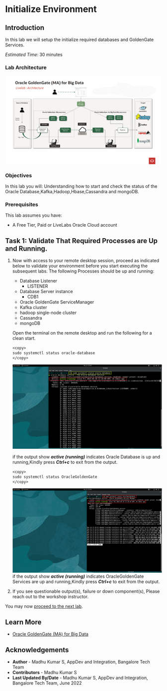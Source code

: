 # Initialize Environment

## Introduction
In this lab we will setup the initialize required databases and GoldenGate Services.

*Estimated Time*:  30 minutes

### Lab Architecture
![Architecture](./images/architecture.png " ")

### Objectives
In this lab you will:
Understanding how to start and check the status of the Oracle Database,Kafka,Hadoop,Hbase,Cassandra and mongoDB.

### Prerequisites
This lab assumes you have:
- A Free Tier, Paid or LiveLabs Oracle Cloud account

## Task 1: Validate That Required Processes are Up and Running.
1. Now with access to your remote desktop session, proceed as indicated below to validate your environment before you start executing the subsequent labs. The following Processes should be up and running:

    - Database Listener
        - LISTENER
    - Database Server instance
        - CDB1
    - Oracle GoldenGate ServiceManager
    - Kafka cluster
    - hadoop single-node cluster
    - Cassandra 
    - mongoDB

    Open the terminal on the remote desktop and run the following for a clean start.

    ```
    <copy>
    sudo systemctl status oracle-database 
    </copy>
    ```
    ![Database status](./images/db-status.png " ") 

    if the output show  ***active (running)*** indicates Oracle Database is up and running,Kindly press ***Ctrl+c*** to exit from the output.
    ```
    <copy>
    sudo systemctl status OracleGoldenGate
    </copy>
    ```
    ![GoldenGate status](./images/gg-status.png " ") 
    if the output show  ***active (running)*** indicates OracleGoldenGate Services are up and running,Kindly press ***Ctrl+c*** to exit from the output.

2. If you see questionable output(s), failure or down component(s), Please reach out to the workshop instructor.                                     

You may now [proceed to the next lab](#next).



## Learn More

* [Oracle GoldenGate (MA) for Big Data](https://docs.oracle.com/en/middleware/goldengate/big-data/21.1/gadbd/getting-started-oracle-goldengate-microservices-big-data.htm)

## Acknowledgements
* **Author** - Madhu Kumar S, AppDev and Integration, Bangalore Tech Team
* **Contributors** - Madhu Kumar S
* **Last Updated By/Date** - Madhu Kumar S, AppDev and Integration, Bangalore Tech Team, June 2022
